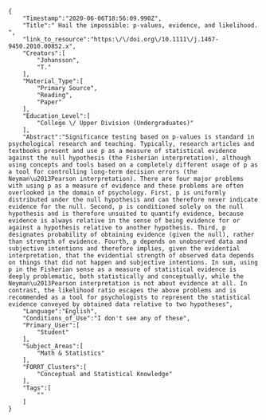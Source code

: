 
    {
        "Timestamp":"2020-06-06T18:56:09.990Z",
        "Title":" Hail the impossible: p-values, evidence, and likelihood. ",
        "link_to_resource":"https:\/\/doi.org\/10.1111\/j.1467-9450.2010.00852.x",
        "Creators":[
            "Johansson",
            "T."
        ],
        "Material_Type":[
            "Primary Source",
            "Reading",
            "Paper"
        ],
        "Education_Level":[
            "College \/ Upper Division (Undergraduates)"
        ],
        "Abstract":"Significance testing based on p-values is standard in psychological research and teaching. Typically, research articles and textbooks present and use p as a measure of statistical evidence against the null hypothesis (the Fisherian interpretation), although using concepts and tools based on a completely different usage of p as a tool for controlling long-term decision errors (the Neyman\u2013Pearson interpretation). There are four major problems with using p as a measure of evidence and these problems are often overlooked in the domain of psychology. First, p is uniformly distributed under the null hypothesis and can therefore never indicate evidence for the null. Second, p is conditioned solely on the null hypothesis and is therefore unsuited to quantify evidence, because evidence is always relative in the sense of being evidence for or against a hypothesis relative to another hypothesis. Third, p designates probability of obtaining evidence (given the null), rather than strength of evidence. Fourth, p depends on unobserved data and subjective intentions and therefore implies, given the evidential interpretation, that the evidential strength of observed data depends on things that did not happen and subjective intentions. In sum, using p in the Fisherian sense as a measure of statistical evidence is deeply problematic, both statistically and conceptually, while the Neyman\u2013Pearson interpretation is not about evidence at all. In contrast, the likelihood ratio escapes the above problems and is recommended as a tool for psychologists to represent the statistical evidence conveyed by obtained data relative to two hypotheses",
        "Language":"English",
        "Conditions_of_Use":"I don't see any of these",
        "Primary_User":[
            "Student"
        ],
        "Subject_Areas":[
            "Math & Statistics"
        ],
        "FORRT_Clusters":[
            "Conceptual and Statistical Knowledge"
        ],
        "Tags":[
            ""
        ]
    }
